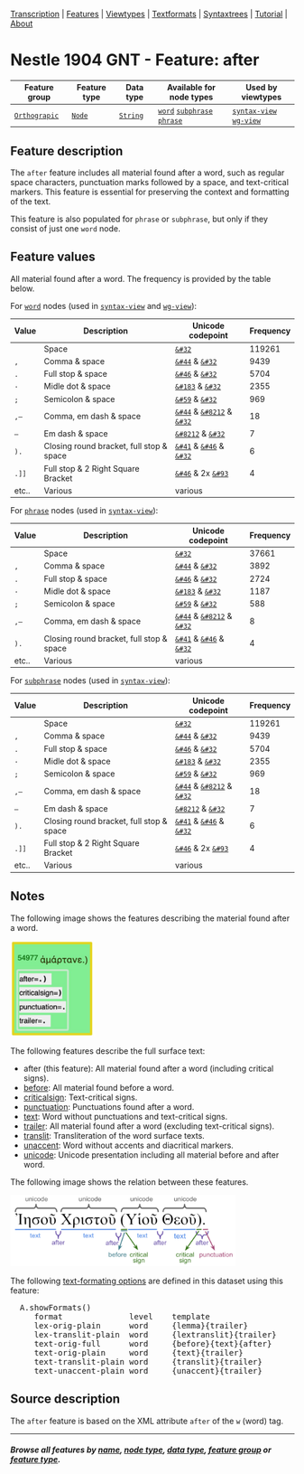 <a name="start"></a>
<div class="hidden-content">
<a href="../transcription.md">Transcription</a> | <a href="README.md#start">Features</a> | <a href="../viewtypes.md#start">Viewtypes</a> | <a href="../textformats.md#start">Textformats</a> |  <a href="../syntaxtrees.md#start">Syntaxtrees</a> | <a href="../../tutorial/README.md#start">Tutorial</a>  | <a href="../about.md#start">About</a>
</div>

# Nestle 1904 GNT - Feature: after

Feature group | Feature type | Data type | Available for node types | Used by viewtypes
---  | --- | --- | --- | ---
[`Orthograpic`](featuresbygroup.md#orthograpic-features) | [`Node`](featuresbyfeaturetype.md#node-features) | [`String`](featuresbydatatype.md#string-datatype) | [`word`](featuresbynodetype.md#word-nodes) [`subphrase`](featuresbynodetype.md#subphrase-nodes) [`phrase`](featuresbynodetype.md#phrase-nodes) | [`syntax-view`](../syntax-view.md#start) [`wg-view`](../wg-view.md#start) 

## Feature description 

The `after` feature includes all material found after a word, such as regular space characters, punctuation marks followed by a space, and text-critical markers. This feature is essential for preserving the context and formatting of the text.

This feature is also populated for `phrase` or `subphrase`, but only if they consist of just one `word` node.

## Feature values 

All material found after a word. The frequency is provided by the table below.

For [`word`](featuresbynodetype.md#word-nodes) nodes (used in [`syntax-view`](../syntax-view.md#start) and  [`wg-view`](../wg-view.md#start)):

Value | Description | Unicode codepoint | Frequency
---  |  --- | --- | ---
<span>` `</span> | Space | [`&#32`](https://www.codetable.net/decimal/32)  |  119261
`, ` | Comma  & space| [`&#44`](https://www.codetable.net/decimal/44) & [`&#32`](https://www.codetable.net/decimal/32)   | 9439
`. ` | Full stop & space| [`&#46`](https://www.codetable.net/decimal/46) & [`&#32`](https://www.codetable.net/decimal/32)| 5704
`· ` | Midle dot & space| [`&#183`](https://www.codetable.net/decimal/183) & [`&#32`](https://www.codetable.net/decimal/32) | 2355
`; ` | Semicolon & space| [`&#59`](https://www.codetable.net/decimal/59) & [`&#32`](https://www.codetable.net/decimal/32) | 969
`,— ` | Comma, em dash & space | [`&#44`](https://www.codetable.net/decimal/44) & [`&#8212`](https://www.codetable.net/decimal/8212)  & [`&#32`](https://www.codetable.net/decimal/32) | 18
`— ` | Em dash & space | [`&#8212`](https://www.codetable.net/decimal/8212) & [`&#32`](https://www.codetable.net/decimal/32) | 7
`). ` | Closing round bracket, full stop & space | [`&#41`](https://www.codetable.net/decimal/41) & [`&#46`](https://www.codetable.net/decimal/46) & [`&#32`](https://www.codetable.net/decimal/32) | 6
`.]] ` | Full stop & 2 Right Square Bracket | [`&#46`](https://www.codetable.net/decimal/46) & 2x [`&#93`](https://www.codetable.net/decimal/93)| 4
etc.. | Various | various | 

For [`phrase`](featuresbynodetype.md#phrase-nodes) nodes (used in [`syntax-view`](../syntax-view.md#start)):

Value | Description | Unicode codepoint | Frequency
---  |  --- | --- | ---
<span>` `</span> | Space | [`&#32`](https://www.codetable.net/decimal/32)  |  37661
`, ` | Comma  & space| [`&#44`](https://www.codetable.net/decimal/44) & [`&#32`](https://www.codetable.net/decimal/32)   | 3892
`. ` | Full stop & space| [`&#46`](https://www.codetable.net/decimal/46) & [`&#32`](https://www.codetable.net/decimal/32)| 2724
`· ` | Midle dot & space| [`&#183`](https://www.codetable.net/decimal/183) & [`&#32`](https://www.codetable.net/decimal/32) | 1187
`; ` | Semicolon & space| [`&#59`](https://www.codetable.net/decimal/59) & [`&#32`](https://www.codetable.net/decimal/32) | 588
`,— ` | Comma, em dash & space | [`&#44`](https://www.codetable.net/decimal/44) & [`&#8212`](https://www.codetable.net/decimal/8212)  & [`&#32`](https://www.codetable.net/decimal/32) | 8
`). ` | Closing round bracket, full stop & space | [`&#41`](https://www.codetable.net/decimal/41) & [`&#46`](https://www.codetable.net/decimal/46) & [`&#32`](https://www.codetable.net/decimal/32) | 4
etc.. | Various | various | 

For [`subphrase`](featuresbynodetype.md#subphrase-nodes) nodes (used in [`syntax-view`](../syntax-view.md#start)):

Value | Description | Unicode codepoint | Frequency
---  |  --- | --- | ---
<span>` `</span> | Space | [`&#32`](https://www.codetable.net/decimal/32)  |  119261
`, ` | Comma  & space| [`&#44`](https://www.codetable.net/decimal/44) & [`&#32`](https://www.codetable.net/decimal/32)   | 9439
`. ` | Full stop & space| [`&#46`](https://www.codetable.net/decimal/46) & [`&#32`](https://www.codetable.net/decimal/32)| 5704
`· ` | Midle dot & space| [`&#183`](https://www.codetable.net/decimal/183) & [`&#32`](https://www.codetable.net/decimal/32) | 2355
`; ` | Semicolon & space| [`&#59`](https://www.codetable.net/decimal/59) & [`&#32`](https://www.codetable.net/decimal/32) | 969
`,— ` | Comma, em dash & space | [`&#44`](https://www.codetable.net/decimal/44) & [`&#8212`](https://www.codetable.net/decimal/8212)  & [`&#32`](https://www.codetable.net/decimal/32) | 18
`— ` | Em dash & space | [`&#8212`](https://www.codetable.net/decimal/8212) & [`&#32`](https://www.codetable.net/decimal/32) | 7
`). ` | Closing round bracket, full stop & space | [`&#41`](https://www.codetable.net/decimal/41) & [`&#46`](https://www.codetable.net/decimal/46) & [`&#32`](https://www.codetable.net/decimal/32) | 6
`.]] ` | Full stop & 2 Right Square Bracket | [`&#46`](https://www.codetable.net/decimal/46) & 2x [`&#93`](https://www.codetable.net/decimal/93)| 4
etc.. | Various | various | 

## Notes

The following image shows the features describing the material found after a word.

<img src="images/material_after_word.jpg" width="150px">

The following features describe the full surface text:
   * after (this feature): All material found after a word (including critical signs).
   * [before](before.md#start): All material found before a word.
   * [criticalsign](criticalsign.md#start): Text-critical signs.
   * [punctuation](punctuation.md#start): Punctuations found after a word.
   * [text](text.md#start): Word without punctuations and text-critical signs.
   * [trailer](trailer.md#start): All material found after a word (excluding text-critical signs).
   * [translit](translit.md#start): Transliteration of the word surface texts.
   * [unaccent](unaccent.md#start): Word without accents and diacritical markers.
   * [unicode](unicode.md#start): Unicode presentation including all material before and after word.

The following image shows the relation between these features.

<img src="images/details_surface_features.png" width="400" >

The following [text-formating options](../textformats.md#start) are defined in this dataset using this feature:
<pre>
  A.showFormats()
     format              level    template
     lex-orig-plain      word     {lemma}{trailer}
     lex-translit-plain  word     {lextranslit}{trailer}
     text-orig-full      word     {before}{text}{after}
     text-orig-plain     word     {text}{trailer}
     text-translit-plain word     {translit}{trailer}
     text-unaccent-plain word     {unaccent}{trailer}
</pre>
  
## Source description

The `after` feature is based on the XML attribute `after` of the `w` (word) tag.


---
#### *Browse all features by [name](featuresbyname.md#start), [node type](featuresbynodetype.md#start), [data type](featuresbydatatype.md#start), [feature group](featuresbygroup.md#start) or [feature type](featuresbyfeaturetype.md#start).*


